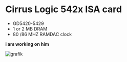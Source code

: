 # Cirrus Logic  542x  ISA card
- GD5420-5429
- 1 or 2 MB DRAM
- 80 /86 MHZ RAMDAC clock

**i am working on him**

![grafik](https://github.com/matt1187/542x_ISA/assets/155289528/e7cedcdb-c2b2-4aa5-834c-88acd288391f)
